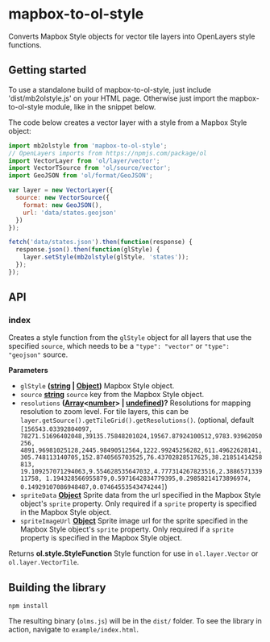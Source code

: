 # mapbox-to-ol-style

Converts Mapbox Style objects for vector tile layers into OpenLayers style functions.

## Getting started

To use a standalone build of mapbox-to-ol-style, just include 'dist/mb2olstyle.js' on your HTML page. Otherwise just import the mapbox-to-ol-style module, like in the snippet below.

The code below creates a vector layer with a style from a Mapbox Style object:

```js
import mb2olstyle from 'mapbox-to-ol-style';
// OpenLayers imports from https://npmjs.com/package/ol
import VectorLayer from 'ol/layer/vector';
import VectorTSource from 'ol/source/vector';
import GeoJSON from 'ol/format/GeoJSON';

var layer = new VectorLayer({
  source: new VectorSource({
    format: new GeoJSON(),
    url: 'data/states.geojson'
  })
});

fetch('data/states.json').then(function(response) {
  response.json().then(function(glStyle) {
    layer.setStyle(mb2olstyle(glStyle, 'states'));
  });
});
```

## API

<!-- Generated by documentation.js. Update this documentation by updating the source code. -->

### index

Creates a style function from the `glStyle` object for all layers that use
the specified `source`, which needs to be a `"type": "vector"` or
`"type": "geojson"` source.

**Parameters**

-   `glStyle` **([string](https://developer.mozilla.org/en-US/docs/Web/JavaScript/Reference/Global_Objects/String) \| [Object](https://developer.mozilla.org/en-US/docs/Web/JavaScript/Reference/Global_Objects/Object))** Mapbox Style object.
-   `source` **[string](https://developer.mozilla.org/en-US/docs/Web/JavaScript/Reference/Global_Objects/String)** `source` key from the Mapbox Style object.
-   `resolutions` **([Array](https://developer.mozilla.org/en-US/docs/Web/JavaScript/Reference/Global_Objects/Array)&lt;[number](https://developer.mozilla.org/en-US/docs/Web/JavaScript/Reference/Global_Objects/Number)> | [undefined](https://developer.mozilla.org/en-US/docs/Web/JavaScript/Reference/Global_Objects/undefined))?** Resolutions for mapping resolution to zoom level. For tile layers, this can
    be `layer.getSource().getTileGrid().getResolutions()`. (optional, default `[156543.03392804097,
    78271.51696402048,39135.75848201024,19567.87924100512,9783.93962050256,
    4891.96981025128,2445.98490512564,1222.99245256282,611.49622628141,
    305.748113140705,152.8740565703525,76.43702828517625,38.21851414258813,
    19.109257071294063,9.554628535647032,4.777314267823516,2.388657133911758,
    1.194328566955879,0.5971642834779395,0.29858214173896974,
    0.14929107086948487,0.07464553543474244]`)
-   `spriteData` **[Object](https://developer.mozilla.org/en-US/docs/Web/JavaScript/Reference/Global_Objects/Object)** Sprite data from the url specified in the Mapbox
    Style object's `sprite` property. Only required if a `sprite` property is
    specified in the Mapbox Style object.
-   `spriteImageUrl` **[Object](https://developer.mozilla.org/en-US/docs/Web/JavaScript/Reference/Global_Objects/Object)** Sprite image url for the sprite specified in
    the Mapbox Style object's `sprite` property. Only required if a `sprite`
    property is specified in the Mapbox Style object.

Returns **ol.style.StyleFunction** Style function for use in
`ol.layer.Vector` or `ol.layer.VectorTile`.

## Building the library

    npm install

The resulting binary (`olms.js`) will be in the `dist/` folder. To see the library in action, navigate to `example/index.html`.
